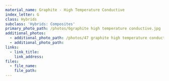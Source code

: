 ```yaml
---
material_name: Graphite - High Temperature Conductive
index_letter: G
class: Hybrids
subclass: 'Hybrids: Composites'
primary_photo_path: /photos/6graphite high temperature conductive.jpg
additional_photos:
  - additional_photo_path: /photos/47 graphite high temperature conductive.jpg
  - additional_photo_path:
links:
  - link_title:
    link_address:
files:
  - file_name:
    file_path:
---
```



